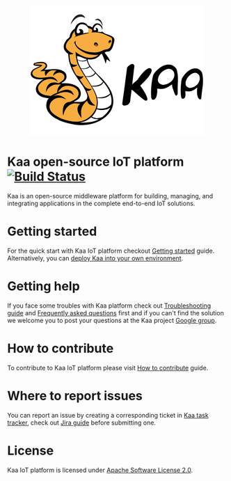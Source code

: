 <p align="center">
  <a src='http://www.kaaproject.org/'>
    <img src='img/kaa_logo_fullsize.png' height=300 width=400 />
  </a>
</p>

<!-- TODO: replace {{docs_root_url}} on actual documentation root url -->

Kaa open-source IoT platform [![Build Status](https://travis-ci.org/kaaproject/kaa.svg?branch=master)](https://travis-ci.org/kaaproject/kaa)
============================

Kaa is an open-source middleware platform for building, managing, and integrating applications in the complete end-to-end IoT solutions.

# Getting started

For the quick start with Kaa IoT platform checkout [Getting started]({{doc_root_url}}/kaa/current/Getting-started/) guide. 
Alternatively, you can [deploy Kaa into your own environment]({{doc_root_url}}/kaa/current/Administration-guide/System-installation/Single-node-installation/).

# Getting help

If you face some troubles with Kaa platform check out [Troubleshooting guide]({{doc_root_url}}/kaa/current/Administration-guide/Troubleshooting/) and [Frequently asked questions](http://docs.kaaproject.org/display/KAA/Frequently+asked+questions) first and if you can't find the solution we welcome you to post your questions at the Kaa project [Google group](https://groups.google.com/forum/#!forum/kaaproject).

# How to contribute

To contribute to Kaa IoT platform please visit [How to contribute]({{doc_root_url}}/kaa/current/Customization-guide/How-to-contribute/) guide.

# Where to report issues

You can report an issue by creating a corresponding ticket in [Kaa task tracker](http://jira.kaaproject.org/browse/KAA/), check out [Jira guide]({{doc_root_url}}/kaa/current/Customization-guide/How-to-contribute/Jira-guide/) before submitting one.

# License

Kaa IoT platform is licensed under [Apache Software License 2.0](http://www.apache.org/licenses/LICENSE-2.0).
